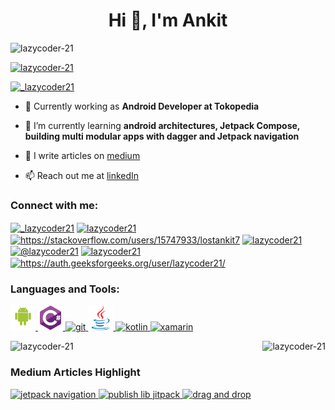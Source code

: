 <h1 align="center">Hi 👋, I'm Ankit</h1>
<p align="left"> <img src="https://komarev.com/ghpvc/?username=lazycoder-21&label=Profile%20views&color=0e75b6&style=flat" alt="lazycoder-21" /> </p>

<p align="left"> <a href="https://github.com/ryo-ma/github-profile-trophy"><img src="https://github-profile-trophy.vercel.app/?username=lazycoder-21" alt="lazycoder-21" /></a> </p>

<p align="left"> <a href="https://twitter.com/_lazycoder21" target="blank"><img src="https://img.shields.io/twitter/follow/_lazycoder21?logo=twitter&style=for-the-badge" alt="_lazycoder21" /></a> </p>

- 🔭 Currently working as **Android Developer at Tokopedia**

- 🌱 I’m currently learning **android architectures, Jetpack Compose, building multi modular apps with dagger and Jetpack navigation**

- 📝 I write articles on [medium](https://medium.com/@lazycoder21)

- 📫 Reach out me at [linkedIn](https://linkedin.com/in/lazycoder21)

<h3 align="left">Connect with me:</h3>
<p align="left">
<a href="https://twitter.com/_lazycoder21" target="blank"><img align="center" src="https://raw.githubusercontent.com/rahuldkjain/github-profile-readme-generator/master/src/images/icons/Social/twitter.svg" alt="_lazycoder21" height="30" width="40" /></a>
<a href="https://linkedin.com/in/lazycoder21" target="blank"><img align="center" src="https://raw.githubusercontent.com/rahuldkjain/github-profile-readme-generator/master/src/images/icons/Social/linked-in-alt.svg" alt="lazycoder21" height="30" width="40" /></a>
<a href="https://stackoverflow.com/users/15747933/lostankit7" target="blank"><img align="center" src="https://raw.githubusercontent.com/rahuldkjain/github-profile-readme-generator/master/src/images/icons/Social/stack-overflow.svg" alt="https://stackoverflow.com/users/15747933/lostankit7" height="30" width="40" /></a>
<a href="https://instagram.com/lazycoder21" target="blank"><img align="center" src="https://raw.githubusercontent.com/rahuldkjain/github-profile-readme-generator/master/src/images/icons/Social/instagram.svg" alt="lazycoder21" height="30" width="40" /></a>
<a href="https://medium.com/@lazycoder21" target="blank"><img align="center" src="https://raw.githubusercontent.com/rahuldkjain/github-profile-readme-generator/master/src/images/icons/Social/medium.svg" alt="@lazycoder21" height="30" width="40" /></a>
<a href="https://www.leetcode.com/lazycoder21" target="blank"><img align="center" src="https://raw.githubusercontent.com/rahuldkjain/github-profile-readme-generator/master/src/images/icons/Social/leet-code.svg" alt="lazycoder21" height="30" width="40" /></a>
<a href="https://auth.geeksforgeeks.org/user/https://auth.geeksforgeeks.org/user/lazycoder21/" target="blank"><img align="center" src="https://raw.githubusercontent.com/rahuldkjain/github-profile-readme-generator/master/src/images/icons/Social/geeks-for-geeks.svg" alt="https://auth.geeksforgeeks.org/user/lazycoder21/" height="30" width="40" /></a>
</p>

<h3 align="left">Languages and Tools:</h3>
<p align="left"> <a href="https://developer.android.com" target="_blank" rel="noreferrer"> <img src="https://raw.githubusercontent.com/devicons/devicon/master/icons/android/android-original-wordmark.svg" alt="android" width="40" height="40"/> </a> <a href="https://www.w3schools.com/cs/" target="_blank" rel="noreferrer"> <img src="https://raw.githubusercontent.com/devicons/devicon/master/icons/csharp/csharp-original.svg" alt="csharp" width="40" height="40"/> </a> <a href="https://git-scm.com/" target="_blank" rel="noreferrer"> <img src="https://www.vectorlogo.zone/logos/git-scm/git-scm-icon.svg" alt="git" width="40" height="40"/> </a> <a href="https://www.java.com" target="_blank" rel="noreferrer"> <img src="https://raw.githubusercontent.com/devicons/devicon/master/icons/java/java-original.svg" alt="java" width="40" height="40"/> </a> <a href="https://kotlinlang.org" target="_blank" rel="noreferrer"> <img src="https://www.vectorlogo.zone/logos/kotlinlang/kotlinlang-icon.svg" alt="kotlin" width="40" height="40"/> </a> <a href="https://dotnet.microsoft.com/apps/xamarin" target="_blank" rel="noreferrer"> <img src="https://raw.githubusercontent.com/detain/svg-logos/780f25886640cef088af994181646db2f6b1a3f8/svg/xamarin.svg" alt="xamarin" width="40" height="40"/> </a> </p>

<p>
<img src="https://github-readme-stats.vercel.app/api/top-langs?username=lazycoder-21&show_icons=true&locale=en&layout=compact" alt="lazycoder-21" />
<img align = "right" src="https://github-readme-stats.vercel.app/api?username=lazycoder-21&show_icons=true&locale=en" alt="lazycoder-21" />
</p>

<h3 align="left">Medium Articles Highlight</h3>
<a target="_blank" href="https://github-readme-medium-recent-article.vercel.app/medium/@lazycoder21/0"><img src="https://github-readme-medium-recent-article.vercel.app/medium/@lazycoder21/0" alt="jetpack navigation"> 
<a target="_blank" href="https://github-readme-medium-recent-article.vercel.app/medium/@lazycoder21/2"><img src="https://github-readme-medium-recent-article.vercel.app/medium/@lazycoder21/2" alt="publish lib jitpack"> 
<a target="_blank" href="https://github-readme-medium-recent-article.vercel.app/medium/@lazycoder21/4"><img src="https://github-readme-medium-recent-article.vercel.app/medium/@lazycoder21/4" alt="drag and drop"> 
<!--<a target="_blank" href="https://github-readme-medium-recent-article.vercel.app/medium/@lazycoder21/5"><img src="https://github-readme-medium-recent-article.vercel.app/medium/@lazycoder21/5" alt="sticky header"> -->

